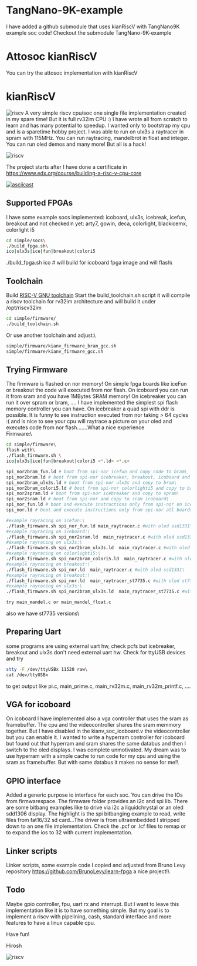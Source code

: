 # TangNano-9K-example
I have added a github submodule that uses kianRiscV with TangNano9K example soc code!
Checkout the submodule TangNano-9K-example

# Attosoc kianRiscV
You can try the attosoc implementation with kianRiscV

# kianRiscV
![riscv](kianv_cpu.png)
A very simple riscv cpu/soc one single file implementation created in my spare time!
But it is full rv32im CPU :) I have wrote all from scratch to learn and
has many potential to speedup. I wanted only to bootstrap my cpu and is a sparetime hobby project.
I was able to run on ulx3s a raytracer in spram with 115MHz.
You can run raytracing, mandelbrot in float and integer.
You can run oled demos and many more! But all is a hack!

![riscv](riscv_kianv2.jpg)

The project starts after I have done a certificate in
https://www.edx.org/course/building-a-risc-v-cpu-core

[![asciicast](https://asciinema.org/a/47rfAM3mzT6mSxVmNmNjG9JEr.svg)](https://asciinema.org/a/47rfAM3mzT6mSxVmNmNjG9JEr)

## Supported FPGAs
I have some example socs implemented:
icoboard, ulx3s, icebreak, icefun, breakout and not checkedin yet: arty7, gowin, deca, colorlight, blackicemx, colorlight i5
```bash
cd simple/socs\
./build_fpga.sh\
ico|ulx3s|ice|fun|breakout|colori5
```

./build_fpga.sh ico # will build for icoboard fpga image and will flash\


## Toolchain

Build [RISC-V GNU toolchain](https://github.com/riscv/riscv-gnu-toolchain)
Start the build_toolchain.sh script it will compile a riscv toolchain for rv32im 
architecture and will build it under /opt/riscv32im
```bash
cd simple/firmware/
./build_toolchain.sh
```

Or use another toolchain
and adjust:\
```bash
simple/firmware/kianv_firmware_bram_gcc.sh  
simple/firmware/kianv_firmware_gcc.sh
```

## Trying Firmware
The firmware is flashed on nor memory! On simple fpga boards like iceFun or breakout
the code will executed from nor flash. On icoboard you can run it from sram and you have 1MBytes SRAM
memory! On icebreaker you can run it over spram or bram, ....
I have implemented the simplest spi flash memory controller you can have. On icebreaker
a quad spi with ddr is possible. It is funny to see instruction executed
from nor taking > 64 cycles :( and is nice to see your cpu will raytrace a picture on your oled and executes code
from nor flash.......What a nice experience\
Firmware:\
```bash
cd simple/firmware\
flash with\ 
./flash_firmware.sh \
ico|ulx3s|ice|fun|breakout|colori5 <*.ld> <*.c>

spi_nor2bram_fun.ld # boot from spi-nor icefun and copy code to bram\
spi_nor2bram.ld # boot from spi-nor icebreaker, breakout, icoboard and copy to bram\
spi_nor2bram_ulx3s.ld # boot from spi-nor ulx3s and copy to bram\
spi_nor2bram_colori5.ld # boot from spi-nor colorlighti5 and copy to bram\
spi_nor2spram.ld # boot from spi-nor icebreaker and copy to spram\
spi_nor2sram.ld # boot from spi-nor and copy to sram icoboard\
spi_nor_fun.ld # boot and execute instructions only from spi-nor on icefun\
spi_nor.ld # boot and execute instructions only from spi-nor all boards, excluded icefun
```

```bash
#example rayracing on icefun:\
./flash_firmware.sh spi_nor_fun.ld main_raytracer.c #with oled ssd1331\
#example rayracing on iceboard:\
./flash_firmware.sh spi_nor2sram.ld  main_raytracer.c #with oled ssd1331\
#example rayracing on ulx3s:\
./flash_firmware.sh spi_nor2bram_ulx3s.ld  main_raytracer.c #with oled ssd1331\
#example rayracing on colorlighti5:\
./flash_firmware.sh spi_nor2bram_colori5.ld  main_raytracer.c #with oled ssd1331\
#example rayracing on breakout:\
./flash_firmware.sh spi_nor.ld  main_raytracer.c #with oled ssd1331\
#example rayracing on breakout:\
./flash_firmware.sh spi_nor.ld  main_raytracer_st7735.c #with oled st7735s instruction over flash\
#example rayracing on ulx3s:\
./flash_firmware.sh spi_nor2bram_ulx3s.ld  main_raytracer_st7735.c #with oled st7735s instruction over spram

try main_mandel.c or main_mandel_float.c
```
also we have st7735 versions\

## Preparing Uart
some programs are using external uart hw, check pcfs but icebreaker, breakout and ulx3s don't need
external uart hw. Check for ttyUSB devices and try
```bash
stty -F /dev/ttyUSBx 11520 raw\
cat /dev/ttyUSBx
```

to get output like pi.c, main_prime.c, main_rv32m.c, main_rv32m_printf.c, ....

## VGA for icoboard
On icoboard I have implemented also a vga controller that uses the sram as framebuffer. The
cpu and the videocontroller shares the sram memmory together. But I have disabled in the
kianv_soc_icoboard.v the videocontroller but you can enable it. I wanted to write a hyperram controller for icoboard
but found out that hyperram and sram shares the same databus and then I switch to the oled displays.
I was complete unmotivated. My dream was to use hyperram with a simple cache to run code for my cpu
and using the sram as framebuffer. But with same databus it makes no sense for me!\

## GPIO interface
Added a generic purpose io interface for each soc. You can drive the IOs from firmwarespace. The firmware folder
provides an i2c and spi lib. 
There are some bitbang examples like to drive via i2c a liquidchrystal or an oled sdd1306 display. 
The highlight is the spi bitbanging example to read, write files from fat16/32 sd card...The driver
is from ultraembedded I stripped down to an one file implementation.
Check the .pcf or .lcf files to remap or to expand the ios to 32 with current implementation.

## Linker scripts
Linker scripts, some example code I copied and adjusted from Bruno Levy repository https://github.com/BrunoLevy/learn-fpga a nice
project!\

## Todo
Maybe gpio controller, fpu, uart rx and interrupt. But I want to leave this implementation like it is to have something simple.
But my goal is to implement a riscv with pipelining, cash, standard interface and more features to have a linux capable cpu.

Have fun!

Hirosh

![riscv](riscv_kianv.jpg)
